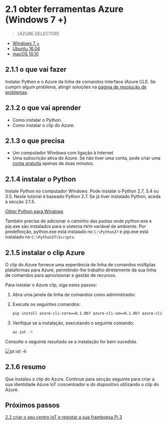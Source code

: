 <properties
 pageTitle="Obter ferramentas Azure (Windows 7 +) | Microsoft Azure"
 description="Instale o Python e Interface de comandos do Azure (Azure CLI) no Windows 7 e versões posteriores."
 services="iot-hub"
 documentationCenter=""
 authors="shizn"
 manager="timlt"
 tags=""
 keywords=""/>

<tags
 ms.service="iot-hub"
 ms.devlang="multiple"
 ms.topic="article"
 ms.tgt_pltfrm="na"
 ms.workload="na"
 ms.date="10/21/2016"
 ms.author="xshi"/>

# <a name="21-get-azure-tools-windows-7-"></a>2.1 obter ferramentas Azure (Windows 7 +)

> [AZURE.SELECTOR]
- [Windows 7 +](iot-hub-raspberry-pi-kit-node-lesson2-get-azure-tools-win32.md)
- [Ubuntu 16.04](iot-hub-raspberry-pi-kit-node-lesson2-get-azure-tools-ubuntu.md)
- [macOS 10.10](iot-hub-raspberry-pi-kit-node-lesson2-get-azure-tools-mac.md)

## <a name="211-what-you-will-do"></a>2.1.1 o que vai fazer

Instalar Python e o Azure da linha de comandos Interface (Azure CLI). Se cumprir algum problema, atingir soluções na [página de resolução de problemas](iot-hub-raspberry-pi-kit-node-troubleshooting.md).

## <a name="212-what-you-will-learn"></a>2.1.2 o que vai aprender

- Como instalar o Python.
- Como instalar o clip do Azure.

## <a name="213-what-you-need"></a>2.1.3 o que precisa

- Um computador Windows com ligação à Internet
- Uma subscrição ativa do Azure. Se não tiver uma conta, pode criar uma [conta gratuita](https://azure.microsoft.com/free/) apenas de duas minutos.

## <a name="214-install-python"></a>2.1.4 instalar o Python

Instale Python no computador Windows. Pode instalar o Python 2.7, 3.4 ou 3.5. Neste tutorial é baseado Python 2.7. Se já tiver instalado Python, aceda à secção 2.1.5.

[Obter Python para Windows](https://www.python.org/downloads/)

Também precisa de adicionar o caminho das pastas onde python.exe e pip.exe são instalados para o sistema `PATH` variável de ambiente. Por predefinição, python.exe está instalado no `C:\Python27` e pip.exe está instalado no `C:\Python27\Scripts`.

## <a name="215-install-the-azure-cli"></a>2.1.5 instalar o clip Azure

O clip do Azure fornece uma experiência de linha de comandos múltiplas plataformas para Azure, permitindo-lhe trabalho diretamente da sua linha de comandos para aprovisionar e gestão de recursos.

Para instalar o Azure clip, siga estes passos:

1. Abra uma janela de linha de comandos como administrador.
2. Execute os seguintes comandos:

    ```bash
    pip install azure-cli-core==0.1.0b7 azure-cli-vm==0.1.0b7 azure-cli-storage==0.1.0b7 azure-cli-role==0.1.0b7 azure-cli-resource==0.1.0b7 azure-cli-profile==0.1.0b7 azure-cli-network==0.1.0b7 azure-cli-iot==0.1.0b7 azure-cli-feedback==0.1.0b7 azure-cli-configure==0.1.0b7 azure-cli-component==0.1.0b7 azure-cli==0.1.0b7
    ```
3. Verifique se a instalação, executando o seguinte comando:

    ```bash
    az iot -h
    ```

Consulte o seguinte resultado se a instalação for bem sucedida.

![pt iot -h](media/iot-hub-raspberry-pi-lessons/lesson2/az_iot_help_win.png)

## <a name="216-summary"></a>2.1.6 resumo

Que instalou o clip do Azure. Continue para secção seguinte para criar a sua identidade Azure IoT concentrador e do dispositivo utilizando o clip do Azure.

## <a name="next-steps"></a>Próximos passos

[2.2 criar o seu centro IoT e registar a sua framboesa Pi 3](iot-hub-raspberry-pi-kit-node-lesson2-prepare-azure-iot-hub.md)
